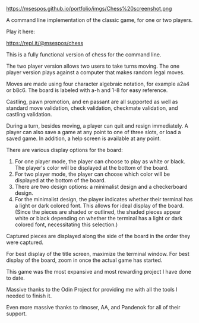 https://msespos.github.io/portfolio/imgs/Chess%20screenshot.png

A command line implementation of the classic game, for one or two players.

Play it here:

https://repl.it/@msespos/chess

This is a fully functional version of chess for the command line.

The two player version allows two users to take turns moving.
The one player version plays against a computer that makes random legal moves.

Moves are made using four character algebraic notation, for example a2a4 or b8c6.
The board is labeled with a-h and 1-8 for easy reference.

Castling, pawn promotion, and en passant are all supported as well as standard
move validation, check validation, checkmate validation, and castling validation.

During a turn, besides moving, a player can quit and resign immediately.
A player can also save a game at any point to one of three slots, or load a saved game.
In addition, a help screen is available at any point.

There are various display options for the board:

1) For one player mode, the player can choose to play as white or black.
    The player's color will be displayed at the bottom of the board.
2) For two player mode, the player can choose which color will be displayed
    at the bottom of the board.
3) There are two design options: a minimalist design and a checkerboard design.
4) For the minimalist design, the player indicates whether their terminal has a light
    or dark colored font. This allows for ideal display of the board. (Since the
    pieces are shaded or outlined, the shaded pieces appear white or black depending
    on whether the terminal has a light or dark colored font, necessitating this
    selection.)

Captured pieces are displayed along the side of the board in the order they were captured.

For best display of the title screen, maximize the terminal window.
For best display of the board, zoom in once the actual game has started.

This game was the most expansive and most rewarding project I have done to date.

Massive thanks to the Odin Project for providing me with all the tools I needed to finish it.

Even more massive thanks to rlmoser, AA, and Pandenok for all of their support.
